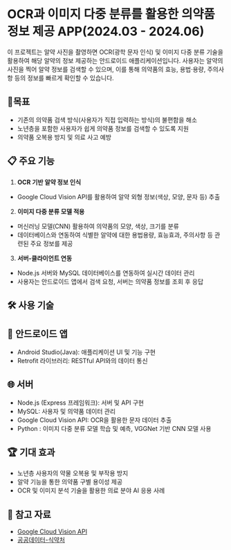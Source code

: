 # OCR과 이미지 다중 분류를 활용한 의약품 정보 제공 APP(2024.03 - 2024.06)

이 프로젝트는 알약 사진을 촬영하면 OCR(광학 문자 인식) 및 이미지 다중 분류 기술을 활용하여 해당 알약의 정보 제공하는 안드로이드 애플리케이션입니다. 
사용자는 알약의 사진을 찍어 알약 정보를 검색할 수 있으며, 이를 통해 의약품의 효능, 용법·용량, 주의사항 등의 정보를 빠르게 확인할 수 있습니다.

## 📌목표
- 기존의 의약품 검색 방식(사용자가 직접 입력하는 방식)의 불편함을 해소
- 노년층을 포함한 사용자가 쉽게 의약품 정보를 검색할 수 있도록 지원
- 의약품 오복용 방지 및 의료 사고 예방
  
## 📋 주요 기능
1. **OCR 기반 알약 정보 인식**
  - Google Cloud Vision API를 활용하여 알약 외형 정보(색상, 모양, 문자 등) 추출
   
2. **이미지 다중 분류 모델 적용**
  - 머신러닝 모델(CNN) 활용하여 의약품의 모양, 색상, 크기를 분류
  - 데이터베이스와 연동하여 식별한 알약에 대한 용법용량, 효능효과, 주의사항 등 관련된 주요 정보를 제공
   
3. **서버-클라이언트 연동**
  - Node.js 서버와 MySQL 데이터베이스를 연동하여 실시간 데이터 관리
  - 사용자는 안드로이드 앱에서 검색 요청, 서버는 의약품 정보를 조회 후 응답


## 🛠 사용 기술
## 📱 안드로이드 앱
- Android Studio(Java): 애플리케이션 UI 및 기능 구현
- Retrofit 라이브러리: RESTful API와의 데이터 통신
  
## 🌐 서버
- Node.js (Express 프레임워크): 서버 및 API 구현
- MySQL: 사용자 및 의약품 데이터 관리
- Google Cloud Vision API: OCR을 활용한 문자 데이터 추출
- Python : 이미지 다중 분류 모델 학습 및 예측, VGGNet 기반 CNN 모델 사용
  
## 🏆 기대 효과
- 노년층 사용자의 약물 오복용 및 부작용 방지
- 알약 기능을 통한 의약품 구별 용이성 제공
- OCR 및 이미지 분석 기술을 활용한 의료 분야 AI 응용 사례

## 🔗 참고 자료
- [Google Cloud Vision API](https://cloud.google.com/vision/docs/ocr)
- [공공데이터-식약처](https://nedrug.mfds.go.kr/pbp/CCBGA01/getItem?totalPages=4&limit=10&page=2&&openDataInfoSeq=11)

